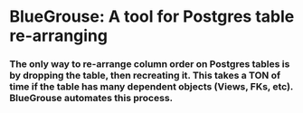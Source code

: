 # BlueGrouse: A tool for Postgres table re-arranging 

### The only way to re-arrange column order on Postgres tables is by dropping the table, then recreating it. This takes a TON of time if the table has many dependent objects (Views, FKs, etc). BlueGrouse automates this process.